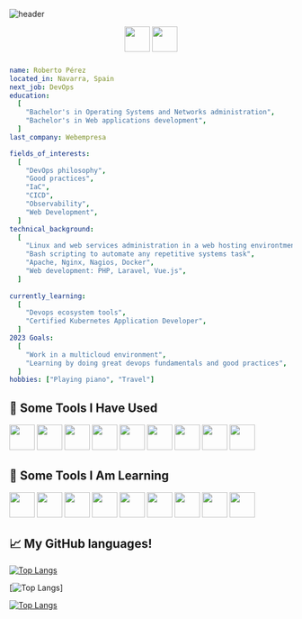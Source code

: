 ![header](https://capsule-render.vercel.app/api?type=waving&color=auto&height=100&section=header&text=Some%20Bits%20About%20Me&fontSize=60)
 

<!-- **roberto-asir/roberto-asir** is a ✨ _special_ ✨ repository because its `README.md` (this file) appears on your GitHub profile.

Here are some ideas to get you started:

- 🔭 I’m currently working on ...
- 🌱 I’m currently learning ...
- 👯 I’m looking to collaborate on ...
- 🤔 I’m looking for help with ...
- 💬 Ask me about ...
- 📫 How to reach me: ...
- 😄 Pronouns: ...
- ⚡ Fun fact: ...
-->
<p align="center">
  <a href="https://robertoasir.com"><img src="https://img.icons8.com/color-glass/48/null/home.png" width="45" height="45" /></a>
  <a href="https://www.linkedin.com/in/roberto-p%C3%A9rez-ruiz-6a06b44a"><img src="https://cdn.jsdelivr.net/gh/devicons/devicon/icons/linkedin/linkedin-original.svg"  width="45" height="45" /></a>
</p>

### 
```yaml
name: Roberto Pérez
located_in: Navarra, Spain
next_job: DevOps
education:
  [
    "Bachelor's in Operating Systems and Networks administration",
    "Bachelor's in Web applications development",
  ]
last_company: Webempresa

fields_of_interests:
  [
    "DevOps philosophy",
    "Good practices",
    "IaC",
    "CICD",
    "Observability",
    "Web Development",
  ]
technical_background:
  [
    "Linux and web services administration in a web hosting environtment",
    "Bash scripting to automate any repetitive systems task",
    "Apache, Nginx, Nagios, Docker",
    "Web development: PHP, Laravel, Vue.js",
  ]
  
currently_learning: 
  [
    "Devops ecosystem tools",
    "Certified Kubernetes Application Developer",
  ]
2023 Goals: 
  [
    "Work in a multicloud environment",
    "Learning by doing great devops fundamentals and good practices",
  ]
hobbies: ["Playing piano", "Travel"]
```


 ## :rocket:  Some Tools I Have Used 
<p> 
  <img src="https://cdn.jsdelivr.net/gh/devicons/devicon/icons/centos/centos-original.svg" width="45" height="45" />
  <img src="https://cdn.jsdelivr.net/gh/devicons/devicon/icons/bash/bash-original.svg" width="45" height="45" />
  <img src="https://cdn.jsdelivr.net/gh/devicons/devicon/icons/apache/apache-original-wordmark.svg"  width="45" height="45" />
  <img src="https://cdn.jsdelivr.net/gh/devicons/devicon/icons/nginx/nginx-original.svg" width="45" height="45" />
  <img src="https://cdn.jsdelivr.net/gh/devicons/devicon/icons/php/php-plain.svg"  width="45" height="45" />
  <img src="https://cdn.jsdelivr.net/gh/devicons/devicon/icons/laravel/laravel-plain-wordmark.svg" width="45" height="45"  />
  <img src="https://cdn.jsdelivr.net/gh/devicons/devicon/icons/vuejs/vuejs-original-wordmark.svg" width="45" height="45"  />
  <img src="https://cdn.jsdelivr.net/gh/devicons/devicon/icons/docker/docker-original-wordmark.svg" width="45" height="45"  />
  <img src="https://cdn.jsdelivr.net/gh/devicons/devicon/icons/mysql/mysql-original-wordmark.svg"  width="45" height="45" />
</p>

## :rocket:  Some Tools I Am Learning
<p> 
 <img src="https://cdn.jsdelivr.net/gh/devicons/devicon/icons/ansible/ansible-original.svg" width="45" height="45"  />
  <img src="https://cdn.jsdelivr.net/gh/devicons/devicon/icons/terraform/terraform-original.svg" width="45" height="45"  />

 <img src="https://cdn.jsdelivr.net/gh/devicons/devicon/icons/docker/docker-original-wordmark.svg" width="45" height="45"  />
  <img src="https://cdn.jsdelivr.net/gh/devicons/devicon/icons/kubernetes/kubernetes-plain.svg"  width="45" height="45" />

 <img src="https://cdn.jsdelivr.net/gh/devicons/devicon/icons/googlecloud/googlecloud-original-wordmark.svg" width="45" height="45"  />
   <img src="https://cdn.jsdelivr.net/gh/devicons/devicon/icons/amazonwebservices/amazonwebservices-original-wordmark.svg"  width="45" height="45" />


 <img src="https://cdn.jsdelivr.net/gh/devicons/devicon/icons/prometheus/prometheus-original.svg" width="45" height="45"/>
  
 <img src="https://cdn.jsdelivr.net/gh/devicons/devicon/icons/jenkins/jenkins-original.svg" width="45" height="45"  />
  
 <img src="https://cdn.jsdelivr.net/gh/devicons/devicon/icons/github/github-original.svg" width="45" height="45"  />
   
</p>


## :chart_with_upwards_trend:  My GitHub languages!

[![Top Langs](https://github-readme-stats-git-masterrstaa-rickstaa./api/top-langs/?username=roberto-asir)](https://github.com/anuraghazra/github-readme-stats)

[![Top Langs](https://github-readme-stats-git-masterrstaa-rickstaa./api/top-langs/?username=roberto-asir)]

[![Top Langs](https://github-readme-stats.vercel.app/api/pin?username=roberto-asir&repo=github-readme-stats)](https://github.com/anuraghazra/github-readme-stats)

